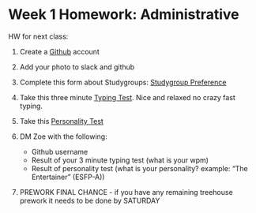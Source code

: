 # Week 1 Homework: Administrative

HW for next class:
1. Create a [Github](www.github.com) account
2. Add your photo to slack and github
3. Complete this form about Studygroups: [Studygroup Preference](https://goo.gl/forms/UZB9iGzhmH2OdZvF3)
4. Take this three minute [Typing Test](https://www.typing.com/student/test/3).  Nice and relaxed no crazy fast typing.
5. Take this [Personality Test](https://www.16personalities.com)
6. DM Zoe with the following:
    * Github username
    * Result of your 3 minute typing test (what is your wpm)
    * Result of personality test (what is your personality?  example: “The Entertainer” (ESFP-A))

7. PREWORK FINAL CHANCE - if you have any remaining treehouse prework it needs to be done by SATURDAY
